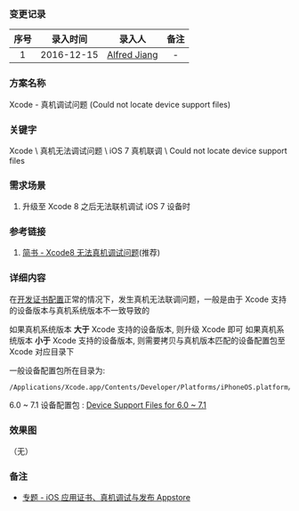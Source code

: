 ### 变更记录

| 序号 | 录入时间 | 录入人 | 备注 |
|:--------:|:--------:|:--------:|:--------:|
| 1 | 2016-12-15 | [Alfred Jiang](https://github.com/viktyz) | - |

### 方案名称

Xcode - 真机调试问题 (Could not locate device support files)

### 关键字

Xcode \ 真机无法调试问题 \ iOS 7 真机联调 \ Could not locate device support files

### 需求场景

1. 升级至 Xcode 8 之后无法联机调试 iOS 7 设备时

### 参考链接

1. [简书 - Xcode8 无法真机调试问题](http://www.jianshu.com/p/0275b8acbe47)(推荐)

### 详细内容

在[开发证书配置](Note_00131_20160119.md)正常的情况下，发生真机无法联调问题，一般是由于 Xcode 支持的设备版本与真机系统版本不一致导致的

如果真机系统版本 **大于** Xcode 支持的设备版本, 则升级 Xcode 即可
如果真机系统版本 **小于** Xcode 支持的设备版本, 则需要拷贝与真机版本匹配的设备配置包至 Xcode 对应目录下

一般设备配置包所在目录为:
```shell
/Applications/Xcode.app/Contents/Developer/Platforms/iPhoneOS.platform/DeviceSupport
```

6.0 ~ 7.1 设备配置包 : [Device Support Files for 6.0 ~ 7.1](https://pan.baidu.com/s/1dENNIhj)

### 效果图
（无）

### 备注

* [专题 - iOS 应用证书、真机调试与发布 Appstore](Note_00131_20160119.md)